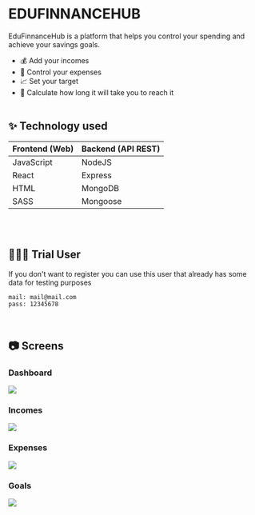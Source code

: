 # EDUFINNANCEHUB

EduFinnanceHub is a platform that helps you control your spending and achieve your savings goals.

- 💰 Add your incomes 
- 💸 Control your expenses
- 📈 Set your target
- 🎯 Calculate how long it will take you to reach it
<br> <br>
## ✨  Technology used

| Frontend (Web) | Backend (API REST) |
| ------- |  ----- |
| JavaScript | NodeJS  |
| React | Express  |
| HTML | MongoDB  |
| SASS | Mongoose  |

<br> <br>

## 🧑🏼‍🚀 Trial User
If you don't want to register you can use this user that already has some data for testing purposes
```sh
mail: mail@mail.com
pass: 12345678
```
<br> 

## 📷 ️Screens
### Dashboard
<img src="https://res.cloudinary.com/dfbloaduq/image/upload/v1654872702/MoneyFy/Captura_de_Pantalla_2022-06-10_a_las_16.47.59_xutcfb.png">
<br>

### Incomes
<img src="https://res.cloudinary.com/dfbloaduq/image/upload/v1654872702/MoneyFy/Captura_de_Pantalla_2022-06-10_a_las_16.48.12_zvfkwd.png">
<br>

### Expenses
<img src="https://res.cloudinary.com/dfbloaduq/image/upload/v1654872702/MoneyFy/Captura_de_Pantalla_2022-06-10_a_las_16.48.22_gwgejh.png">
<br>

### Goals
<img src="https://res.cloudinary.com/dfbloaduq/image/upload/v1654872701/MoneyFy/Captura_de_Pantalla_2022-06-10_a_las_16.48.56_d7f8kf.png">
<br>